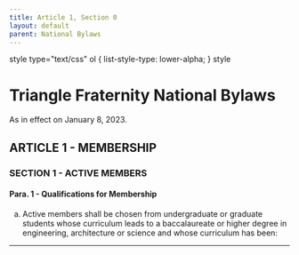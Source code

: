 ```yaml
---
title: Article 1, Section 0
layout: default
parent: National Bylaws
---
```


style type="text/css"
    ol { list-style-type: lower-alpha; }
style

# Triangle Fraternity National Bylaws

As in effect on January 8, 2023.

## ARTICLE 1 - MEMBERSHIP

### SECTION 1 - ACTIVE MEMBERS

#### Para. 1 - Qualifications for Membership

<ol type="a">
<li>Active members shall be chosen from undergraduate or graduate
students whose curriculum leads to a baccalaureate or higher
degree in engineering, architecture or  science and whose
curriculum has been:</li>
</ol>

----

